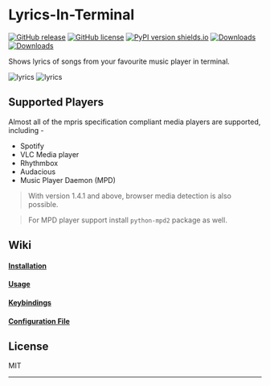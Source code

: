 # Lyrics-In-Terminal
[![GitHub release](https://img.shields.io/github/release/Jugran/lyrics-in-terminal/all.svg)](https://github.com/Jugran/lyrics-in-terminal/releases)
[![GitHub license](https://img.shields.io/github/license/Jugran/lyrics-in-terminal.svg)](https://github.com/Jugran/lyrics-in-terminal/blob/master/LICENSE)
[![PyPI version shields.io](https://img.shields.io/pypi/v/lyrics-in-terminal.svg)](https://pypi.python.org/pypi/lyrics-in-terminal/)
[![Downloads](https://pepy.tech/badge/lyrics-in-terminal)](https://pepy.tech/project/lyrics-in-terminal)
[![Downloads](https://pepy.tech/badge/lyrics-in-terminal/month)](https://pepy.tech/project/lyrics-in-terminal)

Shows lyrics of songs from your favourite music player in terminal.

![lyrics](https://raw.githubusercontent.com/Jugran/lyrics-in-terminal/master/images/001.png)
![lyrics](https://raw.githubusercontent.com/Jugran/lyrics-in-terminal/master/images/003.png)

## Supported Players
Almost all of the mpris specification compliant media players are supported, including -
* Spotify
* VLC Media player
* Rhythmbox
* Audacious
* Music Player Daemon (MPD)

> With version 1.4.1 and above, browser media detection is also possible.

> For MPD player support install `python-mpd2` package as well.

## Wiki

#### [Installation](https://github.com/Jugran/lyrics-in-terminal/wiki/Installation)
#### [Usage](https://github.com/Jugran/lyrics-in-terminal/wiki/Usage)
#### [Keybindings](https://github.com/Jugran/lyrics-in-terminal/wiki/Keybindings)
#### [Configuration File](https://github.com/Jugran/lyrics-in-terminal/wiki/Configuration-File)

License
----
MIT
- - - -
